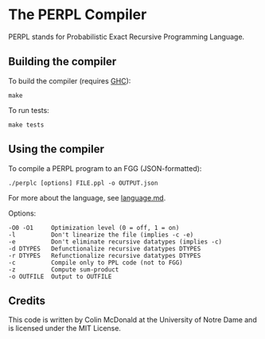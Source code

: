 # The PERPL Compiler

PERPL stands for Probabilistic Exact Recursive Programming Language.

## Building the compiler

To build the compiler (requires [GHC](https://www.haskell.org/ghc/)):

    make

To run tests:

    make tests

## Using the compiler
    
To compile a PERPL program to an FGG (JSON-formatted):

    ./perplc [options] FILE.ppl -o OUTPUT.json

For more about the language, see [language.md](language.md).

Options:
        
    -O0 -O1     Optimization level (0 = off, 1 = on)
    -l          Don't linearize the file (implies -c -e)
    -e          Don't eliminate recursive datatypes (implies -c)
    -d DTYPES   Defunctionalize recursive datatypes DTYPES
    -r DTYPES   Refunctionalize recursive datatypes DTYPES
    -c          Compile only to PPL code (not to FGG)
    -z          Compute sum-product
    -o OUTFILE  Output to OUTFILE

## Credits

This code is written by Colin McDonald at the University of Notre Dame
and is licensed under the MIT License.
